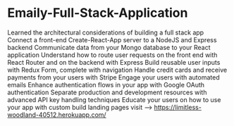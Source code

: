 # Emaily-Full-Stack-Application
Learned the architectural considerations of building a full stack app
Connect a front-end Create-React-App server to a NodeJS and Express backend
Communicate data from your Mongo database to your React application
Understand how to route user requests on the front end with React Router and on the backend with Express
Build reusable user inputs with Redux Form, complete with navigation
Handle credit cards and receive payments from your users with Stripe
Engage your users with automated emails
Enhance authentication flows in your app with Google OAuth authentication
Separate production and development resources with advanced API key handling techniques
Educate your users on how to use your app with custom build landing pages
visit --> https://limitless-woodland-40512.herokuapp.com/
